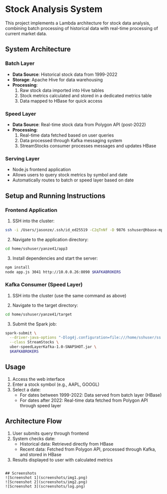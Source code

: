 
# Stock Analysis System

This project implements a Lambda architecture for stock data analysis, combining batch processing of historical data with real-time processing of current market data.

## System Architecture

### Batch Layer
- **Data Source**: Historical stock data from 1999-2022
- **Storage**: Apache Hive for data warehousing
- **Processing**: 
  1. Raw stock data imported into Hive tables
  2. Stock metrics calculated and stored in a dedicated metrics table
  3. Data mapped to HBase for quick access

### Speed Layer
- **Data Source**: Real-time stock data from Polygon API (post-2022)
- **Processing**:
  1. Real-time data fetched based on user queries
  2. Data processed through Kafka messaging system
  3. StreamStocks consumer processes messages and updates HBase

### Serving Layer
- Node.js frontend application
- Allows users to query stock metrics by symbol and date
- Automatically routes to batch or speed layer based on date

## Setup and Running Instructions

### Frontend Application
1. SSH into the cluster:
```bash
ssh -i /Users/jasonze/.ssh/id_ed25519 -C2qTnNf -D 9876 sshuser@hbase-mpcs53014-2024-ssh.azurehdinsight.net
```

2. Navigate to the application directory:
```bash
cd home/sshuser/yanze41/app3
```

3. Install dependencies and start the server:
```bash
npm install
node app.js 3041 http://10.0.0.26:8090 $KAFKABROKERS
```

### Kafka Consumer (Speed Layer)
1. SSH into the cluster (use the same command as above)

2. Navigate to the target directory:
```bash
cd home/sshuser/yanze41/target
```

3. Submit the Spark job:
```bash
spark-submit \
  --driver-java-options "-Dlog4j.configuration=file:///home/sshuser/ss.log4j.properties" \
  --class StreamStocks \
  uber-speedLayerKafka-1.0-SNAPSHOT.jar \
  $KAFKABROKERS
```

## Usage
1. Access the web interface
2. Enter a stock symbol (e.g., AAPL, GOOGL)
3. Select a date:
   - For dates between 1999-2022: Data served from batch layer (HBase)
   - For dates after 2022: Real-time data fetched from Polygon API through speed layer

## Architecture Flow
1. User submits query through frontend
2. System checks date:
   - Historical data: Retrieved directly from HBase
   - Recent data: Fetched from Polygon API, processed through Kafka, and stored in HBase
3. Results displayed to user with calculated metrics
```

## Screenshots
![Screenshot 1](screenshots/img1.png)
![Screenshot 2](screenshots/img2.png)
![Screenshot 3](screenshots/log.png)